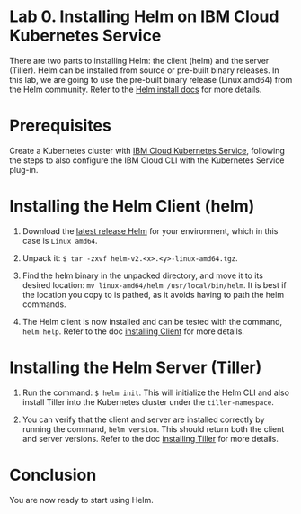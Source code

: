 # Lab 0. Installing Helm on IBM Cloud Kubernetes Service

There are two parts to installing Helm: the client (helm) and the server (Tiller). Helm can be installed from source or pre-built binary releases. In this lab, we are going to use the pre-built binary release (Linux amd64) from the Helm community. Refer to the [Helm install docs](https://docs.helm.sh/using_helm/#install-helm) for more details. 

# Prerequisites

Create a Kubernetes cluster with [IBM Cloud Kubernetes Service](https://cloud.ibm.com/docs/containers/cs_tutorials.html#cs_cluster_tutorial), following the steps to also configure the IBM Cloud CLI with the Kubernetes Service plug-in.

# Installing the Helm Client (helm)

1. Download the [latest release Helm](https://github.com/helm/helm/releases) for your environment, which in this case is `Linux amd64`.

2. Unpack it: `$ tar -zxvf helm-v2.<x>.<y>-linux-amd64.tgz`.

3. Find the helm binary in the unpacked directory, and move it to its desired location: `mv linux-amd64/helm /usr/local/bin/helm`. It is best if the location you copy to is pathed, as it avoids having to path the helm commands.

4. The Helm client is now installed and can be tested with the command, `helm help`. Refer to the doc [installing Client](https://docs.helm.sh/using_helm/#installing-the-helm-client) for more details.

# Installing the Helm Server (Tiller)

1. Run the command: `$ helm init`. This will initialize the Helm CLI and also install Tiller into the Kubernetes cluster under the `tiller-namespace`.

2. You can verify that the client and server are installed correctly by running the command, `helm version`. This should return both the client and server versions. Refer to the doc [installing Tiller](https://docs.helm.sh/using_helm/#installing-tiller) for more details.

# Conclusion

You are now ready to start using Helm.
